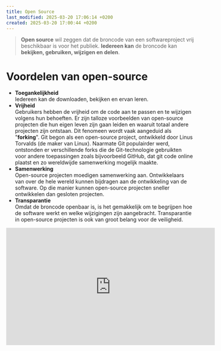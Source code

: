 ```yaml
---
title: Open Source
last_modified: 2025-03-20 17:06:14 +0200
created: 2025-03-20 17:00:44 +0200
---
```


> **Open source** wil zeggen dat de broncode van een softwareproject vrij beschikbaar is voor het publiek. **Iedereen kan** de broncode kan **bekijken, gebruiken, wijzigen en delen**.

# Voordelen van open-source

- **Toegankelijkheid**  
  Iedereen kan de downloaden, bekijken en ervan leren.
- **Vrijheid**  
  Gebruikers hebben de vrijheid om de code aan te passen en te wijzigen volgens hun behoeften.
  Er zijn talloze voorbeelden van open-source projecten die hun eigen leven zijn gaan leiden en waaruit totaal andere projecten zijn ontstaan. Dit fenomeen wordt vaak aangeduid als "**forking**".
  Git begon als een open-source project, ontwikkeld door Linus Torvalds (de maker van Linux). Naarmate Git populairder werd, ontstonden er verschillende forks die de Git-technologie gebruikten voor andere toepassingen zoals bijvoorbeeld GitHub, dat git code online plaatst en zo wereldwijde samenwerking mogelijk maakte.
- **Samenwerking**  
  Open-source projecten moedigen samenwerking aan. Ontwikkelaars van over de hele wereld kunnen bijdragen aan de ontwikkeling van de software.
  Op die manier kunnen open-source projecten sneller ontwikkelen dan gesloten projecten.
- **Transparantie**  
  Omdat de broncode openbaar is, is het gemakkelijk om te begrijpen hoe de software werkt en welke wijzigingen zijn aangebracht. Transparantie in open-source projecten is ook van groot belang voor de veiligheid.

<iframe width="560" height="315" src="https://www.youtube.com/embed/cU6H2m9XuQY?si=aXS60XMWVKGDV-j1" title="YouTube video player" frameborder="0" allow="accelerometer; autoplay; clipboard-write; encrypted-media; gyroscope; picture-in-picture; web-share" referrerpolicy="strict-origin-when-cross-origin" allowfullscreen></iframe>
